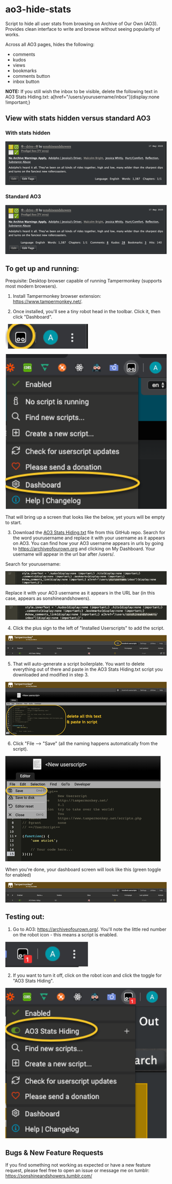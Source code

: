 # ao3-hide-stats
Script to hide all user stats from browsing on Archive of Our Own (AO3). Provides clean interface to write and browse without seeing popularity of works.

Across all AO3 pages, hides the following:
- comments
- kudos
- views
- bookmarks
- comments button
- inbox button

**NOTE:** If you still wish the inbox to be visible, delete the following text in AO3 Stats Hiding.txt: a[href="/users/yourusername/inbox"]{display:none !important;}

## View with stats hidden versus standard AO3
### With stats hidden
![After](https://github.com/aceboxn/ao3-hide-stats/blob/master/statshiding/10.png)
### Standard AO3
![Before](https://github.com/aceboxn/ao3-hide-stats/blob/master/statshiding/9.png)

## To get up and running:

Prequisite: Desktop browser capable of running Tampermonkey (supports most modern browsers).

1. Install Tampermonkey browser extension: https://www.tampermonkey.net/.

2. Once installed, you'll see a tiny robot head in the toolbar. Click it, then click "Dashboard".

![2a](https://github.com/aceboxn/ao3-hide-stats/blob/master/statshiding/1.png)

![2b](https://github.com/aceboxn/ao3-hide-stats/blob/master/statshiding/2.png)

That will bring up a screen that looks like the below, yet yours will be empty to start.

3. Download the [AO3 Stats Hiding.txt](https://github.com/aceboxn/ao3-hide-stats/blob/master/AO3%20Stats%20Hiding.txt) file from this GitHub repo. Search for the word yourusername and replace it with your username as it appears on AO3. You can find how your AO3 username appears in urls by going to https://archiveofourown.org and clicking on My Dashboard. Your username will appear in the url bar after /users/.

Search for yourusername:

![3a](https://github.com/aceboxn/ao3-hide-stats/blob/master/statshiding/11.png)

Replace it with your AO3 username as it appears in the URL bar (in this case, appears as sonshineandshowers).

![3b](https://github.com/aceboxn/ao3-hide-stats/blob/master/statshiding/12.png)

4. Click the plus sign to the left of "Installed Userscripts" to add the script.

![4](https://github.com/aceboxn/ao3-hide-stats/blob/master/statshiding/3a.png)

5. That will auto-generate a script boilerplate. You want to delete everything out of there and paste in the AO3 Stats Hiding.txt script you downloaded and modified in step 3.

![5](https://github.com/aceboxn/ao3-hide-stats/blob/master/statshiding/4.png)

6. Click "File --> "Save" (all the naming happens automatically from the script).

![6a](https://github.com/aceboxn/ao3-hide-stats/blob/master/statshiding/5.png)

When you're done, your dashboard screen will look like this (green toggle for enabled)

![6b](https://github.com/aceboxn/ao3-hide-stats/blob/master/statshiding/6.png)

## Testing out:
1. Go to AO3: https://archiveofourown.org/. You'll note the little red number on the robot icon - this means a script is enabled.

![1](https://github.com/aceboxn/ao3-hide-stats/blob/master/statshiding/7.png)

2. If you want to turn it off, click on the robot icon and click the toggle for "AO3 Stats Hiding".

![2](https://github.com/aceboxn/ao3-hide-stats/blob/master/statshiding/8.png)

## Bugs & New Feature Requests

If you find something not working as expected or have a new feature request, please feel free to open an issue or message me on tumblr: https://sonshineandshowers.tumblr.com/
